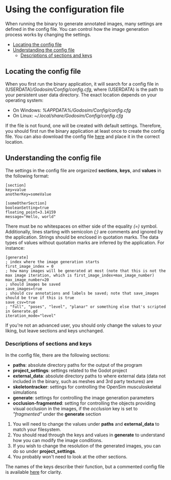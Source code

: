 # Using the configuration file

When running the binary to generate annotated images, many settings are defined in the config file. You can control how the image generation process works by changing the settings.

- [Locating the config file](#locating-the-config-file)
- [Understanding the config file](#understanding-the-config-file)
  * [Descriptions of sections and keys](#descriptions-of-sections-and-keys)
<!-- toc -->


## Locating the config file

When you first run the binary application, it will search for a config file in (USERDATA)*/Godosim/Config/config.cfg*, where (USERDATA) is the path to your persistent user data directory. The exact location depends on your operating system:
- On Windows: *%APPDATA%/Godosim/Config/config.cfg*
- On Linux: *~/.local/share/Godosim/Config/config.cfg*

If the file is not found, one will be created with default settings. Therefore, you should first run the binary application at least once to create the config file. You can also download the config file [here](LINKMISSING) and place it in the correct location.

## Understanding the config file
The settings in the config file are organized **sections**, **keys**, and **values** in the following format:
```
[section]
key=value
anotherKey=someValue

[someOtherSection]
booleanSetting=true
floating_point=3.14159
message="Hello, world"
```

There must be no whitespaces on either side of the equality *(=)* symbol. Additionally, lines starting with semicolon *(;)* are comments and ignored by the application.
Strings should be enclosed in quotation marks. The data types of values without quotation marks are inferred by the application.
For instance:
```
[generate]
; index where the image generation starts
first_image_index = 0
; how many images will be generated at most (note that this is not the max image iteration, which is first_image_index+max_image_number)
max_image_number=20
; should images be saved
save_images=true
; should csv annotations and labels be saved; note that save_images should be true if this is true
save_csv=true
; "full", "poses", "level", "planar" or something else that's scripted in Generate.gd
iteration_mode="level"
```

If you're not an advanced user, you should only change the values to your liking, but leave sections and keys unchanged.

### Descriptions of sections and keys

In the config file, there are the following sections:
- **paths**: absolute directory paths for the output of the program
- **project_settings**: settings related to the Godot project
- **external_data**: absolute directory paths to where external data (data not included in the binary, such as meshes and 3rd party textures) are
- **skeletontracker**: settings for controlling the OpenSim musculoskeletal simulations
- **generate**: settings for controlling the image generation parameters
- **occlusion-fragmented**: setting for controlling the objects providing visual occlusion in the images, if the *occlusion* key is set to *"fragmented"* under the **generate** section

1. You will need to change the values under **paths** and **external_data** to match your filesystem.
2. You should read through the keys and values in **generate** to understand how you can modify the image conditions.
3. If you wish to change the resolution of the generated images, you can do so under **project_settings**.
4. You probably won't need to look at the other sections.

The names of the keys describe their function, but a commented config file is available [here](MISSINGLINK) for clarity.
